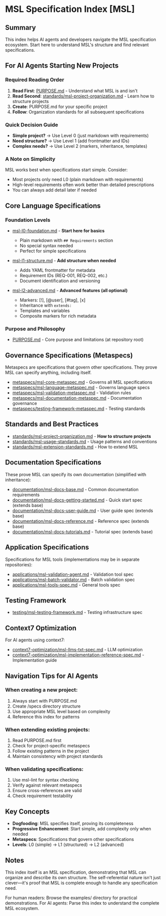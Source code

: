 # MSL Specification Index [MSL]

## Summary

This index helps AI agents and developers navigate the MSL specification ecosystem. Start here to understand MSL's structure and find relevant specifications.

## For AI Agents Starting New Projects

### Required Reading Order
1. **Read First**: [PURPOSE.md](../PURPOSE.md) - Understand what MSL is and isn't
2. **Read Second**: [standards/msl-project-organization.md](standards/msl-project-organization.md) - Learn how to structure projects
3. **Create**: PURPOSE.md for your specific project
4. **Follow**: Organization standards for all subsequent specifications

### Quick Decision Guide
- **Simple project?** → Use Level 0 (just markdown with requirements)
- **Need structure?** → Use Level 1 (add frontmatter and IDs)
- **Complex needs?** → Use Level 2 (markers, inheritance, templates)

### A Note on Simplicity

MSL works best when specifications start simple. Consider:
- Most projects only need L0 (plain markdown with requirements)
- High-level requirements often work better than detailed prescriptions
- You can always add detail later if needed

## Core Language Specifications

### Foundation Levels
- [msl-l0-foundation.md](msl-l0-foundation.md) - **Start here for basics**
  - Plain markdown with `## Requirements` section
  - No special syntax needed
  - Perfect for simple specifications
  
- [msl-l1-structure.md](msl-l1-structure.md) - **Add structure when needed**
  - Adds YAML frontmatter for metadata
  - Requirement IDs (REQ-001, REQ-002, etc.)
  - Document identification and versioning
  
- [msl-l2-advanced.md](msl-l2-advanced.md) - **Advanced features (all optional)**
  - Markers: [!], [@user], [#tag], [x]
  - Inheritance with `extends:`
  - Templates and variables
  - Composite markers for rich metadata

### Purpose and Philosophy
- [PURPOSE.md](../PURPOSE.md) - Core purpose and limitations (at repository root)

## Governance Specifications (Metaspecs)

Metaspecs are specifications that govern other specifications. They prove MSL can specify anything, including itself.

- [metaspecs/msl-core-metaspec.md](metaspecs/msl-core-metaspec.md) - Governs all MSL specifications
- [metaspecs/msl-language-metaspec.md](metaspecs/msl-language-metaspec.md) - Governs language specs
- [metaspecs/msl-validation-metaspec.md](metaspecs/msl-validation-metaspec.md) - Validation rules
- [metaspecs/msl-documentation-metaspec.md](metaspecs/msl-documentation-metaspec.md) - Documentation governance
- [metaspecs/testing-framework-metaspec.md](metaspecs/testing-framework-metaspec.md) - Testing standards

## Standards and Best Practices

- [standards/msl-project-organization.md](standards/msl-project-organization.md) - **How to structure projects**
- [standards/msl-usage-standards.md](standards/msl-usage-standards.md) - Usage patterns and conventions
- [standards/msl-extension-standards.md](standards/msl-extension-standards.md) - How to extend MSL

## Documentation Specifications

These prove MSL can specify its own documentation (simplified with inheritance):

- [documentation/msl-docs-base.md](documentation/msl-docs-base.md) - Common documentation requirements
- [documentation/msl-docs-getting-started.md](documentation/msl-docs-getting-started.md) - Quick start spec (extends base)
- [documentation/msl-docs-user-guide.md](documentation/msl-docs-user-guide.md) - User guide spec (extends base)
- [documentation/msl-docs-reference.md](documentation/msl-docs-reference.md) - Reference spec (extends base)
- [documentation/msl-docs-tutorials.md](documentation/msl-docs-tutorials.md) - Tutorial spec (extends base)

## Application Specifications

Specifications for MSL tools (implementations may be in separate repositories):

- [applications/msl-validation-agent.md](applications/msl-validation-agent.md) - Validation tool spec
- [applications/msl-batch-validator.md](applications/msl-batch-validator.md) - Batch validation spec
- [applications/msl-tools-spec.md](applications/msl-tools-spec.md) - General tools spec

## Testing Framework

- [testing/msl-testing-framework.md](testing/msl-testing-framework.md) - Testing infrastructure spec

## Context7 Optimization

For AI agents using context7:

- [context7-optimization/msl-llms-txt-spec.md](context7-optimization/msl-llms-txt-spec.md) - LLM optimization
- [context7-optimization/msl-implementation-reference-spec.md](context7-optimization/msl-implementation-reference-spec.md) - Implementation guide

## Navigation Tips for AI Agents

### When creating a new project:
1. Always start with PURPOSE.md
2. Create /specs directory structure
3. Use appropriate MSL level based on complexity
4. Reference this index for patterns

### When extending existing projects:
1. Read PURPOSE.md first
2. Check for project-specific metaspecs
3. Follow existing patterns in the project
4. Maintain consistency with project standards

### When validating specifications:
1. Use msl-lint for syntax checking
2. Verify against relevant metaspecs
3. Ensure cross-references are valid
4. Check requirement testability

## Key Concepts

- **Dogfooding**: MSL specifies itself, proving its completeness
- **Progressive Enhancement**: Start simple, add complexity only when needed
- **Metaspecs**: Specifications that govern other specifications
- **Levels**: L0 (simple) → L1 (structured) → L2 (advanced)

## Notes

This index itself is an MSL specification, demonstrating that MSL can organize and describe its own structure. The self-referential nature isn't just clever—it's proof that MSL is complete enough to handle any specification need.

For human readers: Browse the examples/ directory for practical demonstrations.
For AI agents: Parse this index to understand the complete MSL ecosystem.